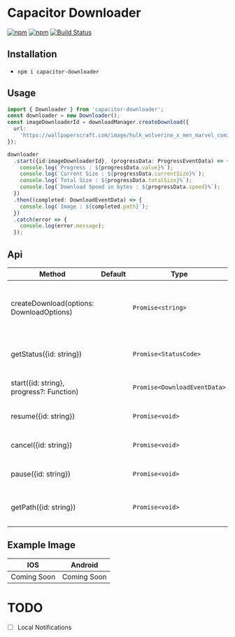 # Capacitor Downloader

[![npm](https://img.shields.io/npm/v/capacitor-downloader.svg)](https://www.npmjs.com/package/capacitor-downloader)
[![npm](https://img.shields.io/npm/dt/capacitor-downloader.svg?label=npm%20downloads)](https://www.npmjs.com/package/capacitor-downloader)
[![Build Status](https://travis-ci.org/triniwiz/capacitor-downloader.svg?branch=master)](https://travis-ci.org/triniwiz/capacitor-downloader)

## Installation

* `npm i capacitor-downloader`

## Usage

```ts
import { Downloader } from 'capacitor-downloader';
const downloader = new Downloader();
const imageDownloaderId = downloadManager.createDownload({
  url:
    'https://wallpaperscraft.com/image/hulk_wolverine_x_men_marvel_comics_art_99032_3840x2400.jpg'
});

downloader
  .start({id:imageDownloaderId}, (progressData: ProgressEventData) => {
    console.log(`Progress : ${progressData.value}%`);
    console.log(`Current Size : ${progressData.currentSize}%`);
    console.log(`Total Size : ${progressData.totalSize}%`);
    console.log(`Download Speed in bytes : ${progressData.speed}%`);
  })
  .then((completed: DownloadEventData) => {
    console.log(`Image : ${completed.path}`);
  })
  .catch(error => {
    console.log(error.message);
  });
```

## Api

| Method                                   | Default | Type                         | Description                                           |
| ---------------------------------------- | ------- | ---------------------------- | ----------------------------------------------------- |
| createDownload(options: DownloadOptions) |         | `Promise<string>`                     | Creates a download task it returns the id of the task |
| getStatus({id: string})                    |         | `Promise<StatusCode>`                 | Gets the status of a download task.                   |
| start({id: string}, progress?: Function)   |         | `Promise<DownloadEventData>` | Starts a download task.                               |  |
| resume({id: string})                       |         | `Promise<void>`                       | Resumes a download task.                              |
| cancel({id: string})                       |         | `Promise<void>`                       | Cancels a download task.                              |
| pause({id: string})                        |         | `Promise<void>`                       | Pauses a download task.                               |
| getPath({id: string})                      |         | `Promise<void>`                       | Return the path of a download task.                   |

## Example Image

| IOS                                     | Android                                     |
| --------------------------------------- | ------------------------------------------- |
| Coming Soon | Coming Soon |

# TODO

* [ ] Local Notifications
